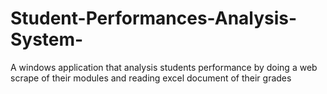 # Student-Performances-Analysis-System-
A windows application that analysis students performance by doing a web scrape of their modules and reading excel document of their grades

